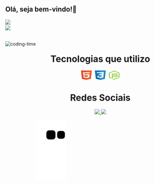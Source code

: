 ## Olá, seja bem-vindo!👋



<div>
  
  <img  align="center" height="180em" src="https://github-readme-stats.vercel.app/api?username=EsmirnaM&show_icons=true&theme=dark&include_all_commits=true&count_private=true"/>
 
  <br>
  
  <img align="center" height="180em" src="https://github-readme-stats.vercel.app/api/top-langs/?username=EsmirnaM&layout=compact&langs_count=16&theme=dark"/>
  
</div>

<br>

<div  align="center"> 
  <div style="display: inline_block"><br>
    <img align="left" height="250" alt="coding-time" src="code.gif">
    <h1 align="center"> Tecnologias que utilizo</h1>
    <img align="center" height="30" width="40" alt="js-icon" src="https://raw.githubusercontent.com/devicons/devicon/master/icons/html5/html5-original.svg">
    <img align="center" height="30" width="40" alt="css-icon" src="https://raw.githubusercontent.com/devicons/devicon/master/icons/css3/css3-original.svg">
    <img align="center" height="30" width="40" alt="c-icon" src="https://raw.githubusercontent.com/devicons/devicon/master/icons/nodejs/nodejs-original.svg">

   </div>
    
  
  <h1 align="center">Redes Sociais</h1>
    <a href = "mailto: esmirnaamneris@gmail.com">
      <img width="30" src="gmail.svg">
    </a>
    <a href = "https://www.linkedin.com/in/esmirnamarino/">
      <img width="25" src="linkedin.svg">
    </a>

</div>
  
![Snake animation](https://github.com/EsmirnaM/EsmirnaM/blob/output/github-contribution-grid-snake.svg)
